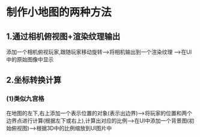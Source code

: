 # 制作小地图的两种方法

## 1.通过相机俯视图+渲染纹理输出

添加一个相机俯视玩家,跟随玩家移动旋转——>将相机输出到一个渲染纹理  ——>在UI中的原始图像中显示

## 2.坐标转换计算

### (1)类似九宫格

在地图的左下,右上添加一个表示位置的对象(表示出边界)——>将玩家的位置和两个边界点进行计算(根据左下或右上),计算出对应的比例——>在UI中添加一个背景图(初始俯视图)——>根据3D中的比例缩放到UI图片中

